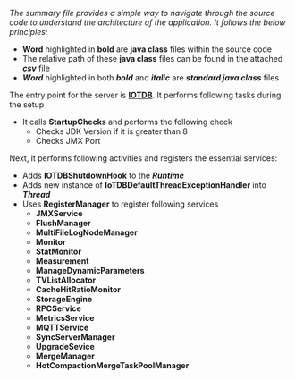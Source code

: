 _The summary file provides a simple way to navigate through the source code to understand the architecture of the application. It follows the below principles:_
* **Word** highlighted in **bold** are **java class** files within the source code
* The relative path of these **java class** files can be found in the attached _**csv**_ file
* _**Word**_ highlighted in both _**bold**_ and _**italic**_ are _**standard java class**_ files

The entry point for the server is **[IOTDB](https://github.com/apache/iotdb/tree/master/server/src/main/java/org/apache/iotdb/db/service/IOTDB.java)**. It performs following tasks during the setup
* It calls **StartupChecks** and performs the following check
  * Checks JDK Version if it is greater than 8
  * Checks JMX Port

Next, it performs following activities and registers the essential services:
* Adds **IOTDBShutdownHook** to the _**Runtime**_
* Adds new instance of **IoTDBDefaultThreadExceptionHandler** into _**Thread**_
* Uses **RegisterManager** to register following services
  * **JMXService**
  * **FlushManager**
  * **MultiFileLogNodeManager**
  * **Monitor**
  * **StatMonitor**
  * **Measurement**
  * **ManageDynamicParameters**
  * **TVListAllocator**
  * **CacheHitRatioMonitor**
  * **StorageEngine**
  * **RPCService**
  * **MetricsService**
  * **MQTTService**
  * **SyncServerManager**
  * **UpgradeSevice**
  * **MergeManager**
  * **HotCompactionMergeTaskPoolManager**

